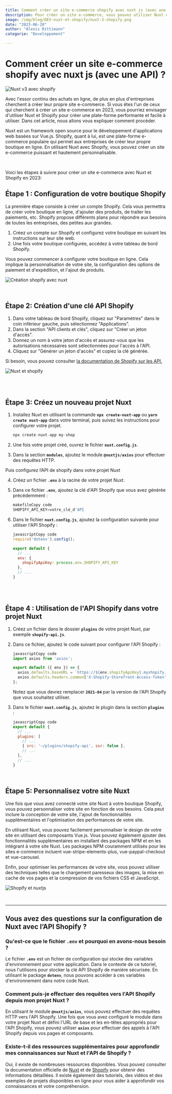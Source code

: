 ```yaml
---
title: Comment créer un site e-commerce shopify avec nuxt js (avec une API) ?
description: Pour créer un site e-commerce, vous pouvez utiliser Nuxt et Shopify pour créer une plate-forme performante et facile à utiliser. 
image: /img/blog/DEV-nuxt-et-shopify/nuxt-3-shopify.png
date: "2023-06-20"
author: "Alexis Rittimann"
categorie: "Developpement"

---
```



# Comment créer un site e-commerce shopify avec nuxt js (avec une API) ?

![Nuxt v3 avec shopify](/img/blog/DEV-nuxt-et-shopify/nuxt-3-shopify.png)

Avec l'essor continu des achats en ligne, de plus en plus d'entreprises cherchent à créer leur propre site e-commerce. Si vous êtes l'un de ceux qui cherchent à créer un site e-commerce en 2023, vous pourriez envisager d'utiliser Nuxt et Shopify pour créer une plate-forme performante et facile à utiliser. Dans cet article, nous allons vous expliquer comment procéder.

Nuxt est un framework open source pour le développement d'applications web basées sur Vue.js. Shopify, quant à lui, est une plate-forme e-commerce populaire qui permet aux entreprises de créer leur propre boutique en ligne. En utilisant Nuxt avec Shopify, vous pouvez créer un site e-commerce puissant et hautement personnalisable.

<br>

Voici les étapes à suivre pour créer un site e-commerce avec Nuxt et Shopify en 2023:

## Étape 1 : Configuration de votre boutique Shopify

La première étape consiste à créer un compte Shopify. Cela vous permettra de créer votre boutique en ligne, d'ajouter des produits, de traiter les paiements, etc. Shopify propose différents plans pour répondre aux besoins de toutes les entreprises, des petites aux grandes.

1. Créez un compte sur Shopify et configurez votre boutique en suivant les instructions sur leur site web.
2. Une fois votre boutique configurée, accédez à votre tableau de bord Shopify.

Vous pouvez commencer à configurer votre boutique en ligne. Cela implique la personnalisation de votre site, la configuration des options de paiement et d'expédition, et l'ajout de produits.

![Création shopify avec nuxt](/img/blog/DEV-nuxt-et-shopify//nuxtjs-shopify.png)

<br>

## Étape 2: Création d'une clé API Shopify

1. Dans votre tableau de bord Shopify, cliquez sur "Paramètres" dans le coin inférieur gauche, puis sélectionnez "Applications".
2. Dans la section "API clients et clés", cliquez sur "Créer un jeton d'accès".
3. Donnez un nom à votre jeton d'accès et assurez-vous que les autorisations nécessaires sont sélectionnées pour l'accès à l'API.
4. Cliquez sur "Générer un jeton d'accès" et copiez la clé générée.

Si besoin, vous pouvez consulter [la documentation de Shopify sur les API.](https://www.patreon.com/shopifydeveloper)

![Nuxt et shopify](/img/blog/DEV-nuxt-et-shopify/shopify-nuxt.png)


<br><br>

## Étape 3: Créez un nouveau projet Nuxt

1. Installez Nuxt en utilisant la commande **`npx create-nuxt-app`** ou **`yarn create nuxt-app`** dans votre terminal, puis suivez les instructions pour configurer votre projet.
    
    ```js
    npx create-nuxt-app my-shop
    ```
    
2. Une fois votre projet créé, ouvrez le fichier **`nuxt.config.js`**.
3. Dans la section **`modules`**, ajoutez le module **`@nuxtjs/axios`** pour effectuer des requêtes HTTP.

Puis configurez l’API de shopify dans votre projet Nuxt

4. Créez un fichier **`.env`** à la racine de votre projet Nuxt.
5. Dans ce fichier **`.env`**, ajoutez la clé d'API Shopify que vous avez générée précédemment :
    
    ```js
    makefileCopy code
    SHOPIFY_API_KEY=votre_clé_d'API
    
    ```
    

6. Dans le fichier **`nuxt.config.js`**, ajoutez la configuration suivante pour utiliser l'API Shopify :
    
    ```js
    javascriptCopy code
    require('dotenv').config();
    
    export default {
      // ...
      env: {
        shopifyApiKey: process.env.SHOPIFY_API_KEY
      },
      // ...
    }
    
    ```
    
  
<br><br>


## Étape 4 : Utilisation de l'API Shopify dans votre projet Nuxt

1. Créez un fichier dans le dossier **`plugins`** de votre projet Nuxt, par exemple **`shopify-api.js`**.
2. Dans ce fichier, ajoutez le code suivant pour configurer l'API Shopify :
    
    ```js
    javascriptCopy code
    import axios from 'axios';
    
    export default ({ env }) => {
      axios.defaults.baseURL = `https://${env.shopifyApiKey}.myshopify.com/api/2021-04`;
      axios.defaults.headers.common['X-Shopify-Storefront-Access-Token'] = env.shopifyStorefrontAccessToken;
    };
    
    ```
    
    Notez que vous devrez remplacer **`2021-04`** par la version de l'API Shopify que vous souhaitez utiliser.
    
3. Dans le fichier **`nuxt.config.js`**, ajoutez le plugin dans la section **`plugins`** :
    
    ```js
    javascriptCopy code
    export default {
      // ...
      plugins: [
        // ...
        { src: '~/plugins/shopify-api', ssr: false },
        // ...
      ],
      // ...
    }
    ```
    
<br>



## Étape 5: Personnalisez votre site Nuxt

Une fois que vous avez connecté votre site Nuxt à votre boutique Shopify, vous pouvez personnaliser votre site en fonction de vos besoins. Cela peut inclure la conception de votre site, l'ajout de fonctionnalités supplémentaires et l'optimisation des performances de votre site.

En utilisant Nuxt, vous pouvez facilement personnaliser le design de votre site en utilisant des composants Vue.js. Vous pouvez également ajouter des fonctionnalités supplémentaires en installant des packages NPM et en les intégrant à votre site Nuxt. Les packages NPM couramment utilisés pour les sites e-commerce incluent vue-stripe-elements-plus, vue-paypal-checkout et vue-carousel.

Enfin, pour optimiser les performances de votre site, vous pouvez utiliser des techniques telles que le chargement paresseux des images, la mise en cache de vos pages et la compression de vos fichiers CSS et JavaScript.


![Shopify et nuxtjs](/img/blog/DEV-nuxt-et-shopify/nuxt-shopify.png)


<br>

---

## Vous avez des questions sur la configuration de Nuxt avec l’API Shopify ?

### Qu'est-ce que le fichier **`.env`** et pourquoi en avons-nous besoin ?

Le fichier **`.env`** est un fichier de configuration qui stocke des variables d'environnement pour votre application. Dans le contexte de ce tutoriel, nous l'utilisons pour stocker la clé API Shopify de manière sécurisée. En utilisant le package **`dotenv`**, nous pouvons accéder à ces variables d'environnement dans notre code Nuxt.

### Comment puis-je effectuer des requêtes vers l'API Shopify depuis mon projet Nuxt ?

En utilisant le module **`@nuxtjs/axios`**, vous pouvez effectuer des requêtes HTTP vers l'API Shopify. Une fois que vous avez configuré le module dans votre projet Nuxt et défini l'URL de base et les en-têtes appropriés pour l'API Shopify, vous pouvez utiliser **`axios`** pour effectuer des appels à l'API Shopify depuis vos pages et composants.

### Existe-t-il des ressources supplémentaires pour approfondir mes connaissances sur Nuxt et l'API de Shopify ?

Oui, il existe de nombreuses ressources disponibles. Vous pouvez consulter la documentation officielle de [Nuxt](https://nuxtjs.org) et de [Shopify](https://shopify.dev/api) pour obtenir des informations détaillées. Il existe également des tutoriels, des vidéos et des exemples de projets disponibles en ligne pour vous aider à approfondir vos connaissances et votre compréhension.